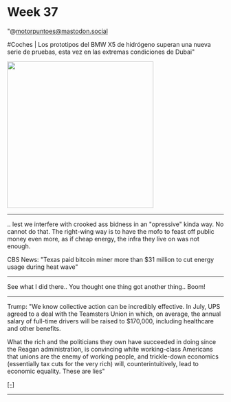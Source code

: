 # Week 37



"@motorpuntoes@mastodon.social

\#Coches | Los prototipos del BMW X5 de hidrógeno superan una nueva
serie de pruebas, esta vez en las extremas condiciones de Dubai"

<img width='340' src='https://files.mastodon.social/media_attachments/files/111/029/653/609/247/379/small/c53fde0329704c6e.jpg'/> 

---

.. lest we interfere with crooked ass bidness in an "opressive" kinda
way. No cannot do that. The right-wing way is to have the mofo to
feast off public money even more, as if cheap energy, the infra they
live on was not enough.

CBS News: "Texas paid bitcoin miner more than $31 million to cut
energy usage during heat wave"

---

See what I did there.. You thought one thing got another thing.. Boom!

---

Trump: "We know collective action can be incredibly effective. In
July, UPS agreed to a deal with the Teamsters Union in which, on
average, the annual salary of full-time drivers will be raised to
$170,000, including healthcare and other benefits.

What the rich and the politicians they own have succeeded in doing
since the Reagan administration, is convincing white working-class
Americans that unions are the enemy of working people, and
trickle-down economics (essentially tax cuts for the very rich) will,
counterintuitively, lead to economic equality. These are lies"

[[-]](https://marytrump.substack.com/p/doing-the-work)

---

